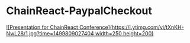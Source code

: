 # ChainReact-PaypalCheckout
[![Presentation for ChainReact Conference](https://i.ytimg.com/vi/tXnKH-NwL28/1.jpg?time=1499809027404 width=250 height=200)](https://www.youtube.com/embed/tXnKH-NwL28?rel=0&amp;showinfo=0)
